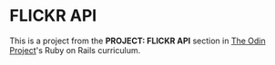 # FLICKR API

This is a project from the **PROJECT: FLICKR API** section in [The Odin Project](https://www.theodinproject.com/paths/full-stack-ruby-on-rails/courses/ruby-on-rails/lessons/flickr-api)'s Ruby on Rails curriculum.

